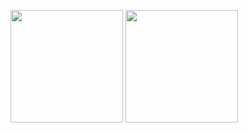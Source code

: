 <!--
**krionbsd/krionbsd** is a ✨ _special_ ✨ repository because its `README.md` (this file) appears on your GitHub profile.

Here are some ideas to get you started:

- 🔭 I’m currently working on ...
- 🌱 I’m currently learning ...
- 👯 I’m looking to collaborate on ...
- 🤔 I’m looking for help with ...
- 💬 Ask me about ...
- 📫 How to reach me: ...
- 😄 Pronouns: ...
- ⚡ Fun fact: ...
-->
<!--
[![krion's GitHub stats](https://github-readme-stats.vercel.app/api?username=krionbsd&hide_rank=true&theme=buefy&hide_border=true&count_private=true&include_all_commits=true&show_icons=true)](https://github.com/anuraghazra/github-readme-stats)
[![Top Langs](https://github-readme-stats.vercel.app/api/top-langs/?username=krionbsd&hide_border=true&layout=compact&theme=buefy&langs_count=8)](https://github.com/krionbsd/github-readme-stats)
-->


<p align="left">
<img height="180em" src="https://github-readme-stats.vercel.app/api?username=krionbsd&hide_rank=true&theme=buefy&hide_border=true&count_private=true&include_all_commits=true&show_icons=true" align = "center"/>
<img height="180em" src="https://github-readme-stats.vercel.app/api/top-langs/?username=krionbsd&hide_border=true&layout=compact&theme=buefy&langs_count=8" align = "center"/>
</p>

